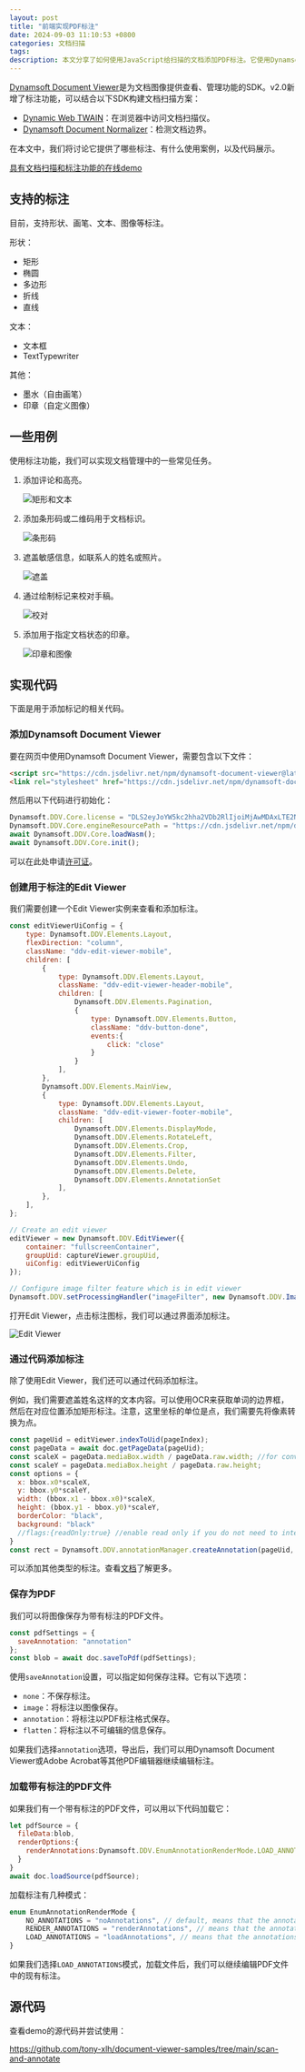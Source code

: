 ```yaml
---
layout: post
title: "前端实现PDF标注"
date: 2024-09-03 11:10:53 +0800
categories: 文档扫描
tags: 
description: 本文分享了如何使用JavaScript给扫描的文档添加PDF标注。它使用Dynamsoft Document Viewer来查看和标注文档。
---
```


[Dynamsoft Document Viewer](https://www.dynamsoft.com/document-viewer/docs/introduction/index.html)是为文档图像提供查看、管理功能的SDK。v2.0新增了标注功能，可以结合以下SDK构建文档扫描方案：

* [Dynamic Web TWAIN](https://www.dynamsoft.com/web-twain/overview)：在浏览器中访问文档扫描仪。
* [Dynamsoft Document Normalizer](https://www.dynamsoft.com/document-normalizer/overview/)：检测文档边界。

在本文中，我们将讨论它提供了哪些标注、有什么使用案例，以及代码展示。

[具有文档扫描和标注功能的在线demo](https://tony-xlh.github.io/document-viewer-samples/scan-and-annotate/index.html)

## 支持的标注

目前，支持形状、画笔、文本、图像等标注。

形状：

* 矩形
* 椭圆
* 多边形
* 折线
* 直线

文本：

* 文本框
* TextTypewriter

其他：

* 墨水（自由画笔）
* 印章（自定义图像）

## 一些用例

使用标注功能，我们可以实现文档管理中的一些常见任务。

1. 添加评论和高亮。

   ![矩形和文本](/album/2024/09/pdf-annotation/rectangles-and-text.jpg)

2. 添加条形码或二维码用于文档标识。

   ![条形码](/album/2024/09/pdf-annotation/barcode.jpg)

3. 遮盖敏感信息，如联系人的姓名或照片。

   ![遮盖](/album/2024/09/pdf-annotation/redact.jpg)

4. 通过绘制标记来校对手稿。

   ![校对](/album/2024/09/pdf-annotation/proofreading.jpg)

5. 添加用于指定文档状态的印章。


   ![印章和图像](/album/2024/09/pdf-annotation/stamp-and-images.jpg)


## 实现代码

下面是用于添加标记的相关代码。

### 添加Dynamsoft Document Viewer

要在网页中使用Dynamsoft Document Viewer，需要包含以下文件：

```html
<script src="https://cdn.jsdelivr.net/npm/dynamsoft-document-viewer@latest/dist/ddv.js"></script>
<link rel="stylesheet" href="https://cdn.jsdelivr.net/npm/dynamsoft-document-viewer@latest/dist/ddv.css">
```

然后用以下代码进行初始化：

```js
Dynamsoft.DDV.Core.license = "DLS2eyJoYW5kc2hha2VDb2RlIjoiMjAwMDAxLTE2NDk4Mjk3OTI2MzUiLCJvcmdhbml6YXRpb25JRCI6IjIwMDAwMSIsInNlc3Npb25QYXNzd29yZCI6IndTcGR6Vm05WDJrcEQ5YUoifQ=="; // Public trial license which is valid for 24 hours
Dynamsoft.DDV.Core.engineResourcePath = "https://cdn.jsdelivr.net/npm/dynamsoft-document-viewer@latest/dist/engine";// Lead to a folder containing the distributed WASM files
await Dynamsoft.DDV.Core.loadWasm();
await Dynamsoft.DDV.Core.init();
```

可以在此处申请[许可证](https://www.dynamsoft.com/customer/license/trialLicense/?product=dcv&package=cross-platform)。


### 创建用于标注的Edit Viewer

我们需要创建一个Edit Viewer实例来查看和添加标注。

```js
const editViewerUiConfig = {
    type: Dynamsoft.DDV.Elements.Layout,
    flexDirection: "column",
    className: "ddv-edit-viewer-mobile",
    children: [
        {
            type: Dynamsoft.DDV.Elements.Layout,
            className: "ddv-edit-viewer-header-mobile",
            children: [
                Dynamsoft.DDV.Elements.Pagination,
                {
                    type: Dynamsoft.DDV.Elements.Button,
                    className: "ddv-button-done",
                    events:{
                        click: "close"
                    }
                }
            ],
        },
        Dynamsoft.DDV.Elements.MainView,
        {
            type: Dynamsoft.DDV.Elements.Layout,
            className: "ddv-edit-viewer-footer-mobile",
            children: [
                Dynamsoft.DDV.Elements.DisplayMode,
                Dynamsoft.DDV.Elements.RotateLeft,
                Dynamsoft.DDV.Elements.Crop,
                Dynamsoft.DDV.Elements.Filter,
                Dynamsoft.DDV.Elements.Undo,
                Dynamsoft.DDV.Elements.Delete,
                Dynamsoft.DDV.Elements.AnnotationSet
            ],
        },
    ],
};

// Create an edit viewer
editViewer = new Dynamsoft.DDV.EditViewer({
    container: "fullscreenContainer",
    groupUid: captureViewer.groupUid,
    uiConfig: editViewerUiConfig
});

// Configure image filter feature which is in edit viewer
Dynamsoft.DDV.setProcessingHandler("imageFilter", new Dynamsoft.DDV.ImageFilter());
```

打开Edit Viewer，点击标注图标，我们可以通过界面添加标注。

![Edit Viewer](/album/2024/09/pdf-annotation/edit-viewer.jpg)

### 通过代码添加标注

除了使用Edit Viewer，我们还可以通过代码添加标注。

例如，我们需要遮盖姓名这样的文本内容。可以使用OCR来获取单词的边界框，然后在对应位置添加矩形标注。注意，这里坐标的单位是点，我们需要先将像素转换为点。

```js
const pageUid = editViewer.indexToUid(pageIndex);
const pageData = await doc.getPageData(pageUid);
const scaleX = pageData.mediaBox.width / pageData.raw.width; //for converting pixels to points
const scaleY = pageData.mediaBox.height / pageData.raw.height;
const options = {
  x: bbox.x0*scaleX,
  y: bbox.y0*scaleY,
  width: (bbox.x1 - bbox.x0)*scaleX,
  height: (bbox.y1 - bbox.y0)*scaleY,
  borderColor: "black",
  background: "black"
  //flags:{readOnly:true} //enable read only if you do not need to interact with the annotation
}
const rect = Dynamsoft.DDV.annotationManager.createAnnotation(pageUid, "rectangle",options);
```

可以添加其他类型的标注。查看[文档](https://www.dynamsoft.com/document-viewer/docs/features/datamanagement/annotmanagement.html#annotation-creation)了解更多。

### 保存为PDF

我们可以将图像保存为带有标注的PDF文件。

```js
const pdfSettings = {
  saveAnnotation: "annotation"
};
const blob = await doc.saveToPdf(pdfSettings);
```

使用`saveAnnotation`设置，可以指定如何保存注释。它有以下选项：

* `none`：不保存标注。
* `image`：将标注以图像保存。
* `annotation`：将标注以PDF标注格式保存。
* `flatten`：将标注以不可编辑的信息保存。


如果我们选择`annotation`选项，导出后，我们可以用Dynamsoft Document Viewer或Adobe Acrobat等其他PDF编辑器继续编辑标注。

### 加载带有标注的PDF文件

如果我们有一个带有标注的PDF文件，可以用以下代码加载它：

```js
let pdfSource = {
  fileData:blob,
  renderOptions:{
    renderAnnotations:Dynamsoft.DDV.EnumAnnotationRenderMode.LOAD_ANNOTATIONS
  }
}
await doc.loadSource(pdfSource);
```

加载标注有几种模式：

```js
enum EnumAnnotationRenderMode {
    NO_ANNOTATIONS = "noAnnotations", // default, means that the annotations in the PDF file will not be loaded
    RENDER_ANNOTATIONS = "renderAnnotations", // means that the annotations in the PDF file will be rendered
    LOAD_ANNOTATIONS = "loadAnnotations", // means that the annotations in the PDF file will be loaded normally, a valid PDF Annotation license is requested
}
```

如果我们选择`LOAD_ANNOTATIONS`模式，加载文件后，我们可以继续编辑PDF文件中的现有标注。

## 源代码

查看demo的源代码并尝试使用：

<https://github.com/tony-xlh/document-viewer-samples/tree/main/scan-and-annotate>

